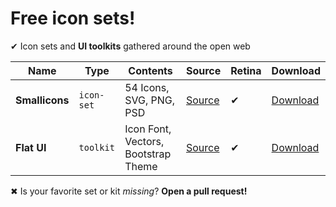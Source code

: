 # Free icon sets!

✔ Icon sets and **UI toolkits** gathered around the open web

Name|Type|Contents|Source|Retina|Download
---|---|---|---|---|---
**Smallicons**|`icon-set`|54 Icons, SVG, PNG, PSD|[Source](http://www.smashingmagazine.com/2013/11/29/freebie-smallicons-icon-set/)|✔|[Download](https://github.com/bevacqua/icon-sets/raw/master/sets/smashing-freebie-smallicons-icon-set.zip)
**Flat UI**|`toolkit`|Icon Font, Vectors, Bootstrap Theme|[Source](http://designmodo.github.io/Flat-UI/)|✔|[Download](https://github.com/designmodo/Flat-UI/archive/master.zip)

✖ Is your favorite set or kit _missing_? **Open a pull request!**
